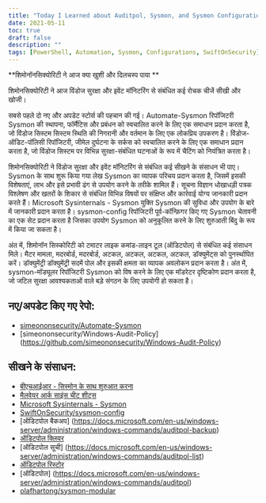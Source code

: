 ```yaml
---
title: "Today I Learned about Auditpol, Sysmon, and Sysmon Configurations"
date: 2021-05-11
toc: true
draft: false
description: ""
tags: [PowerShell, Automation, Sysmon, Configurations, SwiftOnSecurity]
---
```


   **शिमोनॉनसिक्योरिटी ने आज क्या खुशी और दिलचस्प पाया **  शिमोनसिक्योरिटी ने आज विंडोज सुरक्षा और इवेंट मॉनिटरिंग से संबंधित कई रोचक चीजें सीखी और खोजी।  सबसे पहले दो नए और अपडेट स्टोर्स की पहचान की गई। Automate-Sysmon रिपॉजिटरी Sysmon की स्थापना, फॉर्मैटिस और प्रबंधन को स्वचालित करने के लिए एक समाधान प्रदान करता है, जो विंडोज सिस्टम सिस्टम स्थिति की निगरानी और वर्तमान के लिए एक लोकप्रिय उपकरण है। विंडोज-ऑडिट-पॉलिसी रिपॉजिटरी, जीमेल दुर्घटना के सर्कस को स्वचालित करने के लिए एक समाधान प्रदान करता है, जो विंडोज सिस्टम पर विभिन्न सुरक्षा-संबंधित घटनाओं के रूप में चैटिंग को नियंत्रित करता है।  शिमोनसिक्योरिटी ने विंडोज सुरक्षा और इवेंट मॉनिटरिंग से संबंधित कई सीखने के संसाधन भी पाए। Sysmon के साथ शुरू किया गया लेख Sysmon का व्यापक परिचय प्रदान करता है, जिसमें इसकी विशेषताएं, लाभ और इसे प्रभावी ढंग से उपयोग करने के तरीके शामिल हैं। सूचना विज्ञान धोखाधड़ी पत्रक विश्लेषण और खतरों के शिकार से संबंधित विभिन्न विषयों पर संक्षिप्त और कार्रवाई योग्य जानकारी प्रदान करते हैं। Microsoft Sysinternals - Sysmon युक्ति Sysmon की सुविधा और उपयोग के बारे में जानकारी प्रदान करता है। sysmon-config रिपॉजिटरी पूर्व-कॉन्फ़िगर किए गए Sysmon चेतावनी का एक सेट प्रदान करता है जिसका उपयोग Sysmon को अनुकूलित करने के लिए शुरुआती बिंदु के रूप में किया जा सकता है।  अंत में, शिमोनॉन सिस्कोरिटी को टमाटर लाइक कमांड-लाइन टूल (ऑडिटपोल) से संबंधित कई संसाधन मिले। मैटर मामला, मदरबोर्ड, मदरबोर्ड, अटकल, अटकल, अटकल, अटकल, डॉक्युमेंट्स को पुनर्स्थापित करें। डॉक्युमेंट्री डॉक्युमेंट्री सदमें पोल और इसकी क्षमता का व्यापक अवलोकन प्रदान करता है। अंत में, sysmon-मॉड्यूलर रिपॉजिटरी Sysmon को विष करने के लिए एक मॉडरेटर दृष्टिकोण प्रदान करता है, जो जटिल सुरक्षा आवश्यकताओं वाले बड़े संगठन के लिए उपयोगी हो सकता है।  ## नए/अपडेट किए गए रेपो:  - [simeononsecurity/Automate-Sysmon](https://github.com/simeononsecurity/Automate-Sysmon) - [simeononsecurity/Windows-Audit-Policy] (https://github.com/simeononsecurity/Windows-Audit-Policy)  ## सीखने के संसाधन:  - [बीएचआईआर - सिस्मोन के साथ शुरुआत करना](https://www.blackhillsinfosec.com/getting-started-with-sysmon/) - [मैलवेयर आर्क साइंस चीट शीट्स](https://www.malwarearchaeology.com/cheat-sheets) - [Microsoft Sysinternals - Sysmon](https://docs.microsoft.com/en-us/sysinternals/downloads/sysmon) - [SwiftOnSecurity/sysmon-config](https://github.com/SwiftOnSecurity/sysmon-config) - [ऑडिटपोल बैकअप] (https://docs.microsoft.com/en-us/windows-server/administration/windows-commands/auditpol-backup) - [ऑडिटपोल क्लियर](https://docs.microsoft.com/en-us/windows-server/administration/windows-commands/auditpol-clear) - [ऑडिटपोल सूची] (https://docs.microsoft.com/en-us/windows-server/administration/windows-commands/auditpol-list) - [ऑडिटपोल रिस्टोर](https://docs.microsoft.com/en-us/windows-server/administration/windows-commands/auditpol-restore) - [ऑडिटपोल] (https://docs.microsoft.com/en-us/windows-server/administration/windows-commands/auditpol) - [olafhartong/sysmon-modular](https://github.com/olafhartong/sysmon-modular)